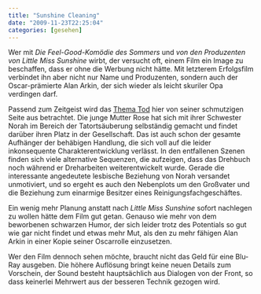 ```yaml
---
title: "Sunshine Cleaning"
date: "2009-11-23T22:25:04"
categories: [gesehen]
---
```


Wer mit *Die Feel-Good-Komödie des Sommers* und *von den Produzenten von Little Miss Sunshine* wirbt, der versucht oft, einem Film ein Image zu beschaffen, dass er ohne die Werbung nicht hätte. Mit letzterem Erfolgsfilm verbindet ihn aber nicht nur Name und Produzenten, sondern auch der Oscar-prämierte Alan Arkin, der sich wieder als leicht skuriler Opa verdingen darf.

Passend zum Zeitgeist wird das [Thema Tod](/2008/10/22/pushing-daisies/) hier von seiner schmutzigen Seite aus betrachtet. Die junge Mutter Rose hat sich mit ihrer Schwester Norah im Bereich der Tatortsäuberung selbständig gemacht und findet darüber ihren Platz in der Gesellschaft. Das ist auch schon der gesamte Aufhänger der behäbigen Handlung, die sich voll auf die leider inkonsequente Charakterentwicklung verlässt. In den entfallenen Szenen finden sich viele alternative Sequenzen, die aufzeigen, dass das Drehbuch noch während er Dreharbeiten weiterentwickelt wurde. Gerade die interessante angedeutete lesbische Beziehung von Norah versandet unmotiviert, und so ergeht es auch den Nebenplots um den Großvater und die Beziehung zum einarmige Besitzer eines Reinigungsfachgeschäftes.

Ein wenig mehr Planung anstatt nach *Little Miss Sunshine* sofort nachlegen zu wollen hätte dem Film gut getan. Genauso wie mehr von dem beworbenen schwarzen Humor, der sich leider trotz des Potentials so gut wie gar nicht findet und etwas mehr Mut, als den zu mehr fähigen Alan Arkin in einer Kopie seiner Oscarrolle einzusetzen.

Wer den Film dennoch sehen möchte, braucht nicht das Geld für eine Blu-Ray ausgeben. Die höhere Auflösung bringt keine neuen Details zum Vorschein, der Sound besteht hauptsächlich aus Dialogen von der Front, so dass keinerlei Mehrwert aus der besseren Technik gezogen wird.
